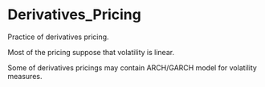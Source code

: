 # Derivatives_Pricing
Practice of derivatives pricing.

Most of the pricing suppose that volatility is linear.

Some of derivatives pricings may contain ARCH/GARCH model for volatility measures.
